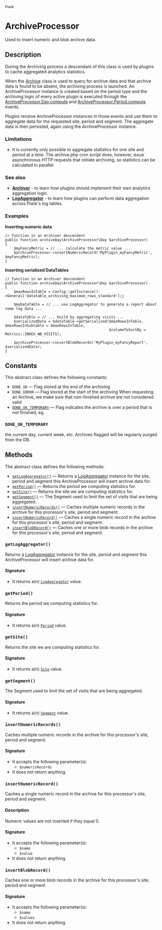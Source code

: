 <small>Piwik</small>

ArchiveProcessor
================

Used to insert numeric and blob archive data.

Description
-----------

During the Archiving process a descendant of this class is used by plugins
to cache aggregated analytics statistics.

When the [Archive](#) class is used to query for archive data and that archive
data is found to be absent, the archiving process is launched. An ArchiveProcessor
instance is created based on the period type and the archiving logic of every
active plugin is executed through the [ArchiveProcessor.Day.compute](#) and
[ArchiveProcessor.Period.compute](#) events.

Plugins receive ArchiveProcessor instances in those events and use them to
aggregate data for the requested site, period and segment. The aggregate
data is then persisted, again using the ArchiveProcessor instance.

### Limitations

- It is currently only possible to aggregate statistics for one site and period
at a time. The archive.php cron script does, however, issue asynchronous HTTP
requests that initiate archiving, so statistics can be calculated in parallel.

### See also

- **[Archiver](#)** - to learn how plugins should implement their own analytics
                      aggregation logic.
- **[LogAggregator](#)** - to learn how plugins can perform data aggregation
                           across Piwik's log tables.

### Examples

**Inserting numeric data**

    // function in an Archiver descendent
    public function archiveDay(ArchiveProcessor\Day $archiveProcessor)
    {
        $myFancyMetric = // ... calculate the metric value ...
        $archiveProcessor->insertNumericRecord('MyPlugin_myFancyMetric', $myFancyMetric);
    }

**Inserting serialized DataTables**

    // function in an Archiver descendent
    public function archiveDay(ArchiveProcessor\Day $archiveProcessor)
    {
        $maxRowsInTable = Config::getInstance()->General['datatable_archiving_maximum_rows_standard'];j

        $myDataTable = // ... use LogAggregator to generate a report about some log data ...
    
        $dataTable = // ... build by aggregating visits ...
        $serializedData = $dataTable->getSerialized($maxRowsInTable, $maxRowsInSubtable = $maxRowsInTable,
                                                    $columnToSortBy = Metrics::INDEX_NB_VISITS);
        
        $archiveProcessor->insertBlobRecords('MyPlugin_myFancyReport', $serializedData);
    }


Constants
---------

This abstract class defines the following constants:

- `DONE_OK` &mdash; Flag stored at the end of the archiving
- `DONE_ERROR` &mdash; Flag stored at the start of the archiving When requesting an Archive, we make sure that non-finished archive are not considered valid
- [`DONE_OK_TEMPORARY`](#done_ok_temporary) &mdash; Flag indicates the archive is over a period that is not finished, eg.

<a name="done_ok_temporary" id="done_ok_temporary"></a>
### `DONE_OK_TEMPORARY`

the current day, current week, etc.
Archives flagged will be regularly purged from the DB.

Methods
-------

The abstract class defines the following methods:

- [`getLogAggregator()`](#getlogaggregator) &mdash; Returns a [LogAggregator](#) instance for the site, period and segment this ArchiveProcessor will insert archive data for.
- [`getPeriod()`](#getperiod) &mdash; Returns the period we computing statistics for.
- [`getSite()`](#getsite) &mdash; Returns the site we are computing statistics for.
- [`getSegment()`](#getsegment) &mdash; The Segment used to limit the set of visits that are being aggregated.
- [`insertNumericRecords()`](#insertnumericrecords) &mdash; Caches multiple numeric records in the archive for this processor's site, period and segment.
- [`insertNumericRecord()`](#insertnumericrecord) &mdash; Caches a single numeric record in the archive for this processor's site, period and segment.
- [`insertBlobRecord()`](#insertblobrecord) &mdash; Caches one or more blob records in the archive for this processor's site, period and segment.

<a name="getlogaggregator" id="getlogaggregator"></a>
### `getLogAggregator()`

Returns a [LogAggregator](#) instance for the site, period and segment this ArchiveProcessor will insert archive data for.

#### Signature

- It returns a(n) [`LogAggregator`](../Piwik/DataAccess/LogAggregator.md) value.

<a name="getperiod" id="getperiod"></a>
### `getPeriod()`

Returns the period we computing statistics for.

#### Signature

- It returns a(n) [`Period`](../Piwik/Period.md) value.

<a name="getsite" id="getsite"></a>
### `getSite()`

Returns the site we are computing statistics for.

#### Signature

- It returns a(n) [`Site`](../Piwik/Site.md) value.

<a name="getsegment" id="getsegment"></a>
### `getSegment()`

The Segment used to limit the set of visits that are being aggregated.

#### Signature

- It returns a(n) [`Segment`](../Piwik/Segment.md) value.

<a name="insertnumericrecords" id="insertnumericrecords"></a>
### `insertNumericRecords()`

Caches multiple numeric records in the archive for this processor's site, period and segment.

#### Signature

- It accepts the following parameter(s):
    - `$numericRecords`
- It does not return anything.

<a name="insertnumericrecord" id="insertnumericrecord"></a>
### `insertNumericRecord()`

Caches a single numeric record in the archive for this processor's site, period and segment.

#### Description

Numeric values are not inserted if they equal 0.

#### Signature

- It accepts the following parameter(s):
    - `$name`
    - `$value`
- It does not return anything.

<a name="insertblobrecord" id="insertblobrecord"></a>
### `insertBlobRecord()`

Caches one or more blob records in the archive for this processor's site, period and segment.

#### Signature

- It accepts the following parameter(s):
    - `$name`
    - `$values`
- It does not return anything.

